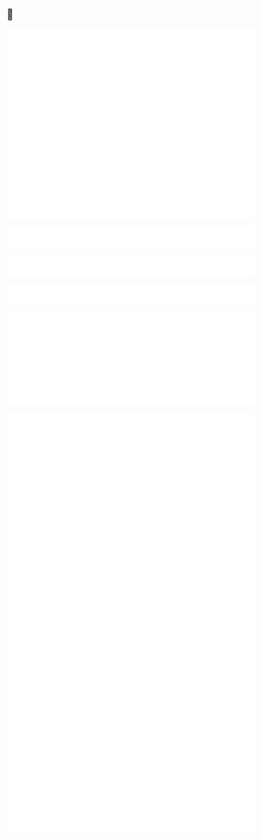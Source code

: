 ## 👋

<!--
**rankalpha/rankalpha** is a ✨ _special_ ✨ repository because its `README.md` (this file) appears on your GitHub profile.

Here are some ideas to get you started:

- 🔭 I’m currently working on ...
- 🌱 I’m currently learning ...
- 👯 I’m looking to collaborate on ...
- 🤔 I’m looking for help with ...
- 💬 Ask me about ...
- 📫 How to reach me: ...
- 😄 Pronouns: ...
- ⚡ Fun fact: ...
-->

![Metrics](/github-metrics.svg)

![topic icon](/metrics.plugin.topics.icons.svg)

![topic icon](/metrics.plugin.topics.svg)

![habits.facts](/metrics.plugin.habits.facts.svg)

![stargazers](/metrics.plugin.stargazers.svg)

![stargazers.chartist](/metrics.plugin.stargazers.chartist.svg)
